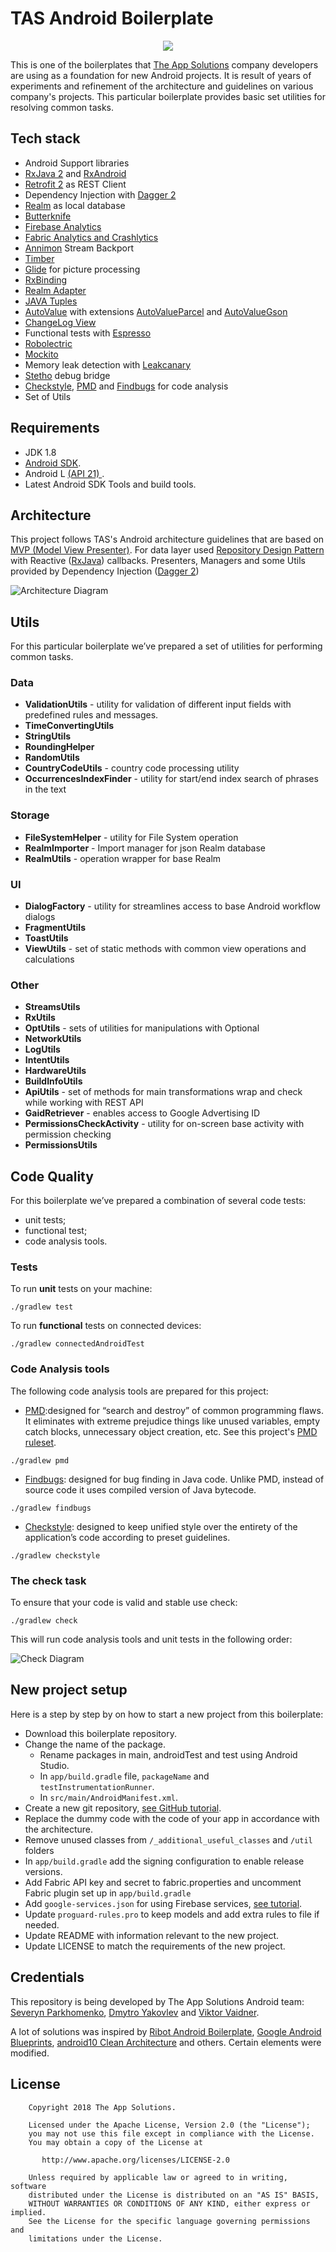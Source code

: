 # TAS Android Boilerplate
<p align="center">
  <img src="/resources/img_tas_logo.png?raw=true">
</p>

This is one of the boilerplates that [The App Solutions](https://theappsolutions.com/) company developers are using as a foundation for new Android projects. 
It is result of years of experiments and refinement of the architecture and guidelines on various company's projects. This particular boilerplate provides basic set utilities for resolving common tasks.

## Tech stack

- Android Support libraries
- [RxJava 2](https://github.com/ReactiveX/RxJava) and [RxAndroid](https://github.com/ReactiveX/RxAndroid)
- [Retrofit 2](http://square.github.io/retrofit/) as REST Client
- Dependency Injection with [Dagger 2](http://google.github.io/dagger/)
- [Realm](https://github.com/realm/realm-java) as local database
- [Butterknife](https://github.com/JakeWharton/butterknife)
- [Firebase Analytics](https://firebase.google.com/docs/analytics/android/start/)
- [Fabric Analytics and Crashlytics](https://docs.fabric.io/android/fabric/overview.html)
- [Annimon](https://github.com/aNNiMON/Lightweight-Stream-API) Stream Backport
- [Timber](https://github.com/JakeWharton/timber)
- [Glide](https://github.com/bumptech/glide) for picture processing
- [RxBinding](https://github.com/JakeWharton/RxBinding)
- [Realm Adapter](https://github.com/realm/realm-android-adapters)
- [JAVA Tuples](https://github.com/javatuples/javatuples)
- [AutoValue](https://github.com/google/auto/tree/master/value) with extensions [AutoValueParcel](https://github.com/rharter/auto-value-parcel) and [AutoValueGson](https://github.com/rharter/auto-value-gson)
- [ChangeLog View](https://github.com/gabrielemariotti/changeloglib)
- Functional tests with [Espresso](https://google.github.io/android-testing-support-library/docs/espresso/index.html)
- [Robolectric](http://robolectric.org/)
- [Mockito](http://mockito.org/)
- Memory leak detection with [Leakcanary](https://github.com/square/leakcanary)
- [Stetho](https://github.com/facebook/stetho) debug bridge
- [Checkstyle](http://checkstyle.sourceforge.net/), [PMD](https://pmd.github.io/) and [Findbugs](http://findbugs.sourceforge.net/) for code analysis
- Set of Utils

## Requirements

- JDK 1.8
- [Android SDK](http://developer.android.com/sdk/index.html).
- Android L [(API 21) ](http://developer.android.com/tools/revisions/platforms.html).
- Latest Android SDK Tools and build tools.


## Architecture

This project follows TAS's Android architecture guidelines that are based on [MVP (Model View Presenter)](https://en.wikipedia.org/wiki/Model%E2%80%93view%E2%80%93presenter). For data layer used [Repository Design Pattern](https://www.messenger.com/t/100005362788474) with Reactive ([RxJava](https://github.com/ReactiveX/RxJava)) callbacks. Presenters, Managers and some Utils provided by Dependency Injection ([Dagger 2](http://google.github.io/dagger/))

![Architecture Diagram](resources/diagram_1.png)

## Utils

For this particular boilerplate we’ve prepared a set of utilities for performing common tasks.

### Data

- **ValidationUtils** - utility for validation of different input fields with predefined rules and messages.
- **TimeConvertingUtils**
- **StringUtils** 
- **RoundingHelper** 
- **RandomUtils** 
- **CountryCodeUtils** -  country code processing utility
- **OccurrencesIndexFinder** - utility for start/end index search of phrases in the text

### Storage

- **FileSystemHelper** - utility for File System operation
- **RealmImporter** - Import manager for json Realm database
- **RealmUtils** - operation wrapper for base Realm 

### UI

- **DialogFactory** - utility for streamlines access to base Android workflow dialogs
- **FragmentUtils**
- **ToastUtils**
- **ViewUtils** - set of static methods with common view operations and calculations

### Other

- **StreamsUtils**
- **RxUtils**
- **OptUtils** - sets of utilities for manipulations with Optional
- **NetworkUtils**
- **LogUtils**
- **IntentUtils**
- **HardwareUtils**
- **BuildInfoUtils**
- **ApiUtils** - set of methods for main transformations wrap and check while working with REST API
- **GaidRetriever** - enables access to Google Advertising ID
- **PermissionsCheckActivity** - utility for on-screen base activity with permission checking
- **PermissionsUtils**

## Code Quality

For this boilerplate we’ve prepared a combination of several code tests: 
- unit tests;
- functional test;
- code analysis tools.

### Tests

To run **unit** tests on your machine:

```
./gradlew test
```

To run **functional** tests on connected devices:

```
./gradlew connectedAndroidTest
```

### Code Analysis tools

The following code analysis tools are prepared for this project:

* [PMD](https://pmd.github.io/):designed for “search and destroy” of common programming flaws. It eliminates with extreme prejudice things like unused variables, empty catch blocks, unnecessary object creation, etc. See this project's [PMD ruleset](config/quality/pmd/pmd-ruleset.xml).
 
```
./gradlew pmd
```

* [Findbugs](http://findbugs.sourceforge.net/):  designed for bug finding in Java code. Unlike PMD, instead of source code it uses compiled version of Java bytecode.

```
./gradlew findbugs
```

* [Checkstyle](http://checkstyle.sourceforge.net/): designed to keep unified style over the entirety of the application’s code according to preset guidelines.

```
./gradlew checkstyle
```

### The check task

To ensure that your code is valid and stable use check:

```
./gradlew check
```

This will run code analysis tools and unit tests in the following order:

![Check Diagram](resources/check-task-diagram.png)

## New project setup

Here is a step by step by on how to start a new project from this boilerplate:

* Download this boilerplate repository.
* Change the name of the package.
  * Rename packages in main, androidTest and test using Android Studio.
  * In `app/build.gradle` file, `packageName` and `testInstrumentationRunner`.
  * In `src/main/AndroidManifest.xml`.
* Create a new git repository, [see GitHub tutorial](https://help.github.com/articles/adding-an-existing-project-to-github-using-the-command-line/).
* Replace the dummy code with the code of your app in accordance with the architecture.
* Remove unused classes from `/_additional_useful_classes` and `/util` folders
* In `app/build.gradle` add the signing configuration to enable release versions.
* Add Fabric API key and secret to fabric.properties and uncomment Fabric plugin set up in `app/build.gradle`
* Add `google-services.json` for using Firebase services, [see tutorial](https://developers.google.com/android/guides/google-services-plugin).
* Update `proguard-rules.pro` to keep models and add extra rules to file if needed.
* Update README with information relevant to the new project.
* Update LICENSE to match the requirements of the new project.

## Credentials
This repository is being developed by The App Solutions Android team: [Severyn Parkhomenko](https://developers.google.com/android/guides/google-services-plugin), [Dmytro Yakovlev](https://github.com/DmitriyYakovlev) and [Viktor Vaidner](https://github.com/7space7).

A lot of solutions was inspired by [Ribot Android Boilerplate](https://github.com/ribot/android-boilerplate), [Google Android Blueprints](https://github.com/googlesamples/android-architecture), [android10 Clean Architecture](https://github.com/android10/Android-CleanArchitecture) and others. Certain elements were modified.


## License

```
    Copyright 2018 The App Solutions.

    Licensed under the Apache License, Version 2.0 (the "License");
    you may not use this file except in compliance with the License.
    You may obtain a copy of the License at

       http://www.apache.org/licenses/LICENSE-2.0

    Unless required by applicable law or agreed to in writing, software
    distributed under the License is distributed on an "AS IS" BASIS,
    WITHOUT WARRANTIES OR CONDITIONS OF ANY KIND, either express or implied.
    See the License for the specific language governing permissions and
    limitations under the License.
```
